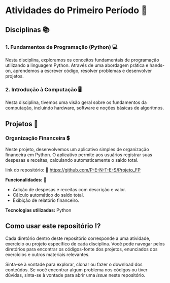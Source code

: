 # Atividades do Primeiro Período 📜

## Disciplinas 📚

### 1. Fundamentos de Programação (Python) 💻

Nesta disciplina, exploramos os conceitos fundamentais de programação utilizando a linguagem Python. Através de uma abordagem prática e hands-on, aprendemos a escrever código, resolver problemas e desenvolver projetos.

### 2. Introdução à Computação 🖥️

Nesta disciplina, tivemos uma visão geral sobre os fundamentos da computação, incluindo hardware, software e noções básicas de algoritmos.

## Projetos 📒

### Organização Financeira 💲

Neste projeto, desenvolvemos um aplicativo simples de organização financeira em Python. O aplicativo permite aos usuários registrar suas despesas e receitas, calculando automaticamente o saldo total.

link do repositório: 👤
https://github.com/P-E-N-T-E-S/Projeto_FP

**Funcionalidades:** 📑
- Adição de despesas e receitas com descrição e valor.
- Cálculo automático do saldo total.
- Exibição de relatório financeiro.

**Tecnologias utilizadas:** Python

## Como usar este repositório ⁉️

Cada diretório dentro deste repositório corresponde a uma atividade, exercício ou projeto específico de cada disciplina. Você pode navegar pelos diretórios para encontrar os códigos-fonte dos projetos, enunciados dos exercícios e outros materiais relevantes.

Sinta-se à vontade para explorar, clonar ou fazer o download dos conteúdos. Se você encontrar algum problema nos códigos ou tiver dúvidas, sinta-se à vontade para abrir uma *issue* neste repositório.
